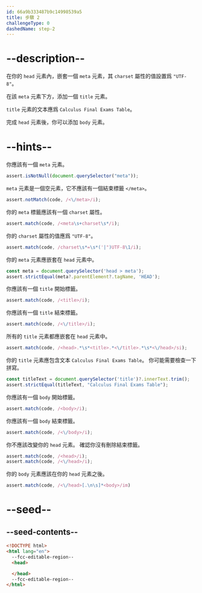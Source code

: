 ```yaml
---
id: 66a9b333487b9c14998539a5
title: 步驟 2
challengeType: 0
dashedName: step-2
---
```


# --description--

在你的 `head` 元素內，嵌套一個 `meta` 元素，其 `charset` 屬性的值設置爲 `"UTF-8"`。

在該 `meta` 元素下方，添加一個 `title` 元素。

`title` 元素的文本應爲 `Calculus Final Exams Table`。

完成 `head` 元素後，你可以添加 `body` 元素。

# --hints--

你應該有一個 `meta` 元素。

```js
assert.isNotNull(document.querySelector("meta"));
```

`meta` 元素是一個空元素，它不應該有一個結束標籤 `</meta>`。

```js
assert.notMatch(code, /<\/meta>/i);
```

你的 `meta` 標籤應該有一個 `charset` 屬性。

```js
assert.match(code, /<meta\s+charset\s*/i);
```

你的 `charset` 屬性的值應爲 `"UTF-8"`。

```js
assert.match(code, /charset\s*=\s*('|")UTF-8\1/i);
```

你的 `meta` 元素應嵌套在 `head` 元素中。

```js
const meta = document.querySelector('head > meta');
assert.strictEqual(meta?.parentElement?.tagName, 'HEAD');
```

你應該有一個 `title` 開始標籤。

```js
assert.match(code, /<title>/i);
```

你應該有一個 `title` 結束標籤。

```js
assert.match(code, /<\/title>/i);
```

所有的 `title` 元素都應嵌套在 `head` 元素中。

```js
assert.match(code, /<head>.*\s*<title>.*<\/title>.*\s*<\/head>/si);
```

你的 `title` 元素應包含文本 `Calculus Final Exams Table`。 你可能需要檢查一下拼寫。

```js
const titleText = document.querySelector('title')?.innerText.trim();
assert.strictEqual(titleText, "Calculus Final Exams Table");
```

你應該有一個 `body` 開始標籤。

```js
assert.match(code, /<body>/i);
```

你應該有一個 `body` 結束標籤。

```js
assert.match(code, /<\/body>/i);
```

你不應該改變你的 `head` 元素。 確認你沒有刪除結束標籤。

```js
assert.match(code, /<head>/i);
assert.match(code, /<\/head>/i);
```

你的 `body` 元素應該在你的 `head` 元素之後。

```js
assert.match(code, /<\/head>[.\n\s]*<body>/im)
```

# --seed--

## --seed-contents--

```html
<!DOCTYPE html>
<html lang="en">
  --fcc-editable-region--
  <head>

  </head>
  --fcc-editable-region--
</html>
```

